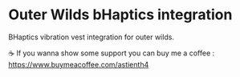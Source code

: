 # Outer Wilds bHaptics integration

BHaptics vibration vest integration for outer wilds.

☕ If you wanna show some support you can buy me a coffee : https://www.buymeacoffee.com/astienth4
